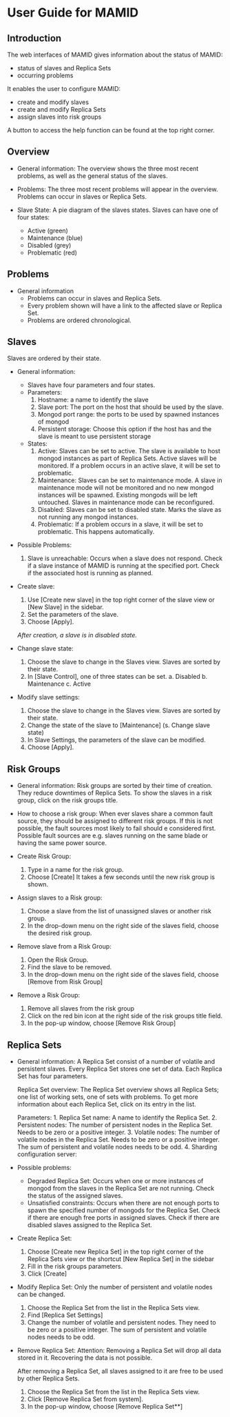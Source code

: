 # User Guide for MAMID

## Introduction

The web interfaces of MAMID gives information about the status of MAMID:
 - status of slaves and Replica Sets
 - occurring problems

It enables the user to configure MAMID:
 - create and modify slaves
 - create and modify Replica Sets
 - assign slaves into risk groups

A button to access the help function can be found at the top right corner.
		
## Overview

 - General information: The overview shows the three most recent problems, as well as the  general status of the slaves.

 - Problems:
        The three most recent problems will appear in the overview. Problems can occur in slaves or Replica Sets. 
         
 - Slave State:
        A pie diagram of the slaves states. Slaves can have one of four states: 
	- Active (green)
	- Maintenance (blue)
	- Disabled (grey)
	- Problematic (red)


## Problems

- General information
    - Problems can occur in slaves and Replica Sets. 
    - Every problem shown will have a link to the affected slave or Replica Set.
    - Problems are ordered chronological.

## Slaves

Slaves are ordered by their state.

 - General information:
    - Slaves have four parameters and four states.
    - Parameters:
       	 1. Hostname: a name to identify the slave
         2. Slave port: The port on the host that should be used by the slave.
         3. Mongod port range: the ports to be used by spawned instances of mongod
         4. Persistent storage: Choose this option if the host has and the slave is meant to use persistent storage
    - States:
        1. Active: 
        	Slaves can be set to active.
                The slave is available to host mongod instances as part of Replica Sets. Active slaves will be monitored. If a problem occurs in an active slave, it will be set to problematic.
        2. Maintenance: 
                Slaves can be set to maintenance mode.
                A slave in maintenance mode will not be monitored and no new mongod instances will be spawned. Existing mongods will be left untouched.
		Slaves in maintenance mode can be reconfigured.
        3. Disabled: 
                Slaves can be set to disabled state.
		Marks the slave as not running any mongod instances. 
        4. Problematic: 
                If a problem occurs in a slave, it will be set to problematic. This happens automatically.
 - Possible Problems:
    1. Slave is unreachable: Occurs when a slave does not respond. 
	   Check if a slave instance of MAMID is running at the specified port.
	   Check if the associated host is running as planned.
 - Create slave:
    1. Use [Create new slave] in the top right corner of the slave view or [New Slave] in the sidebar.
    2. Set the parameters of the slave.
    3. Choose [Apply].
    
    *After creation, a slave is in disabled state.*
 
 - Change slave state:
    1. Choose the slave to change in the Slaves view. Slaves are sorted by their state.
    2. In [Slave Control], one of three states can be set.
        a. Disabled
        b. Maintenance
        c. Active

 - Modify slave settings:
    1. Choose the slave to change in the Slaves view. Slaves are sorted by their state.
    2. Change the state of the slave to [Maintenance] (s. Change slave state)
    3. In Slave Settings, the parameters of the slave can be modified.
    4. Choose [Apply].

## Risk Groups

 - General information:
    Risk groups are sorted by their time of creation.
    They reduce downtimes of Replica Sets.
    To show the slaves in a risk group, click on the risk groups title.
 - How to choose a risk group: When ever slaves share a common fault source, they should be assigned to different risk groups. If this is not possible, the fault sources most likely to fail should e considered first. Possible fault sources are e.g. slaves running on the same blade or having the same power source. 
   
 - Create Risk Group:
    1. Type in a name for the risk group.
    2. Choose [Create]
    It takes a few seconds until the new risk group is shown.

 - Assign slaves to a Risk group:
    1. Choose a slave from the list of unassigned slaves or another risk group.
    2. In the drop-down menu on the right side of the slaves field, choose the desired risk group.

 - Remove slave from a Risk Group:
    1. Open the Risk Group.
    2. Find the slave to be removed.
    3. In the drop-down menu on the right side of the slaves field, choose [Remove from Risk Group]
 
 - Remove a Risk Group:
    1. Remove all slaves from the risk group
    2. Click on the red bin icon at the right side of the risk groups title field.
    3. In the pop-up window, choose [Remove Risk Group]


## Replica Sets

 - General information:
    A Replica Set consist of a number of volatile and persistent slaves. Every Replica Set stores one set of data.    Each Replica Set has four parameters.

    Replica Set overview:
        The Replica Set overview shows all Replica Sets; one list of working sets, one of sets with problems.
        To get more information about each Replica Set, click on its entry in the list.

    Parameters:
        1. Replica Set name: A name to identify the Replica Set.
        2. Persistent nodes: The number of persistent nodes in the Replica Set.
        Needs to be zero or a positive integer.
        3. Volatile nodes: The number of volatile nodes in the Replica Set.
        Needs to be zero or a positive integer.
        The sum of persistent and volatile nodes needs to be odd.
        4. Sharding configuration server: 
       
 - Possible problems:
    - Degraded Replica Set: Occurs when one or more instances of mongod from the slaves in the Replica Set are not running.
    Check the status of the assigned slaves.
    - Unsatisfied constraints: Occurs when there are not enough ports to spawn the specified number of mongods for the Replica Set.
    Check if there are enough free ports in assigned slaves.
    Check if there are disabled slaves assigned to the Replica Set.
   
 - Create Replica Set:
    1. Choose [Create new Replica Set] in the top right corner of the Replica Sets view or the shortcut [New Replica Set] in the sidebar
    2. Fill in the risk groups parameters.
    3. Click [Create]
       
 - Modify Replica Set:
    Only the number of persistent and volatile nodes can be changed.

    1. Choose the Replica Set from the list in the Replica Sets view.
    2. Find [Replica Set Settings]
    3. Change the number of volatile and persistent nodes.
    They need to be zero or a positive integer.
    The sum of persistent and volatile nodes needs to be odd.
 
 - Remove Replica Set:
    Attention: Removing a Replica Set will drop all data stored in it.
    Recovering the data is not possible.
	   
    After removing a Replica Set, all slaves assigned to it are free to be used by other Replica Sets.

    1. Choose the Replica Set from the list in the Replica Sets view.
    2. Click [Remove Replica Set from system]. 
    3. In the pop-up window, choose [Remove Replica Set**]


